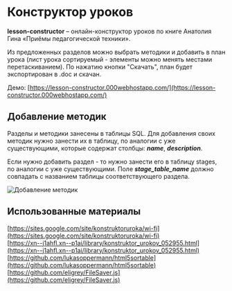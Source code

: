 Конструктор уроков
======
**lesson-constructor** – онлайн-конструктор уроков по книге Анатолия Гина «Приёмы педагогической техники».

Из предложенных разделов можно выбрать методики и добавить в план урока (лист урока сортируемый - элементы можно менять местами перетаскиванием).
По нажатию кнопки "Скачать", план будет экспортирован в .doc и скачан.  

Демо: [https://lesson-constructor.000webhostapp.com/](https://lesson-constructor.000webhostapp.com/)

Добавление методик
------------
Разделы и методики занесены в таблицы SQL. Для добавления своих методик нужно занести их в таблицу, по аналогии с уже существующими, которые содержат столбцы: ***name***, ***description***.

Если нужно добавить раздел - то нужно занести его в таблицу stages, по аналогии с уже существующими. Поле ***stage_table_name*** должно совпадать с названием таблицы соответствующего раздела.  

![Добавление методик](https://pp.userapi.com/c849428/v849428126/62f5b/RScC0m0NXH4.jpg)


Использованные материалы
------------
[https://sites.google.com/site/konstruktoruroka/wi-fi](https://sites.google.com/site/konstruktoruroka/wi-fi)  
[https://xn--j1ahfl.xn--p1ai/library/konstruktor_urokov_052955.html](https://xn--j1ahfl.xn--p1ai/library/konstruktor_urokov_052955.html)  
[https://github.com/lukasoppermann/html5sortable](https://github.com/lukasoppermann/html5sortable)
[https://github.com/eligrey/FileSaver.js](https://github.com/eligrey/FileSaver.js)
